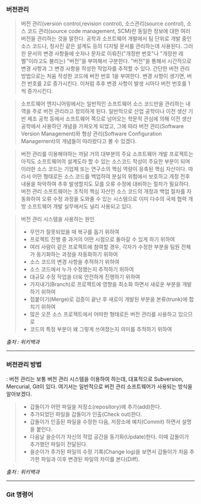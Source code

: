 ### 버전관리

> 버전 관리(version control,revision control), 소스관리(source control), 소스 코드 관리(source code management, SCM)란 동일한 정보에 대한 여러 버전을 관리하는 것을 말한다. 공학과 소프트웨어 개발에서 팀 단위로 개발 중인 소스 코드나, 청사진 같은 설계도 등의 디지털 문서를 관리하는데 사용된다. 그러한 문서의 변경 사항들에 숫자나 문자로 이뤄진("개정판 번호"나 "개정판 레벨"이라고도 불리는) "버전"을 부여해서 구분한다. "버전"을 통해서 시간적으로 변경 사항과 그 변경 사항을 작성한 작업자를 추적할 수 있다. 간단한 버전 관리 방법으로는 처움 작성한 코드에 버전 번호 1을 부여한다. 변경 사항이 생기면, 버전 번호를 2로 증가시킨다. 이처럼 추후 변경 사항이 발생 시마다 버전 번호를 1씩 증가시킨다.

> 소프트웨어 엔지니어링에서는 일반적인 소프트웨어 소스 코드만을 관리하는  내역을 주로 버전 관리라고 정의하게 된다. 일반적으로 산업 공학이나 이전 생산 기반 제조 공학 등에서 소프트웨어 쪽으로 넘어오는 학문적 관심에 의해 이전 생산 공학에서 사용하던 개념을 가져오게 되었고, 그에 따라 버전 관리(Software Version Management)와 형상 관리(Software Configuration Management)의 개념들이 따라왔다고 볼 수 있겠다.

> 버전 관리를 이용해야하는 까닭
거의 대부분의 주요 소프트웨어 개발 프로젝트는 아직도 소프트웨어의 설계도라 할 수 있는 소스코드 작성이 주요한 부분이 되며 이러한 소스 코드는 기업체 또는 연구소의 핵심 역량이 응축된 핵심 자산이다. 따라서 어떤 형태로든 소스 코드를 백업하여 분실의 위험에서 보호하고 개정 전후 내용을 파악하여 추후 발생할지도 모를 오류 수정에 대비하는 절차가 필요하다. 버전 관리 소프트웨어는 조직의 핵심 자산인 소스 코드의 개정과 백업 절차를 자동화하여 오류 수정 과정을 도와줄 수 있는 시스템으로 이미 다수의 국제 협력 개방 소프트웨어 개발 실무에서도 널리 사용되고 있다.

>버전 관리 시스템을 사용하는 원인
>  * 무언가 잘못되었을 때 복구를 돕기 위하여
>  * 프로젝트 진행 중 과거의 어떤 시점으로 돌아갈 수 있게 하기 위하여
>  * 여러 사람이 같은 프로젝트에 참여할 경우, 각자가 수정한 부분을 팀원 전체가 동기화하는 과정을 자동화하기 위하여
>  * 소스 코드의 변경 사항을 추적하기 위하여
>  * 소스 코드에서 누가 수정했는지 추적하기 위하여
>  * 대규모 수정 작업을 더욱 안전하게 진행하기 위하여
>  * 가지내기(Branch)로 프로젝트에 영향을 최소화 하면서 새로운 부분을 개발하기 위하여
>  * 접붙이기(Merge)로 검증이 끝난 후 새로이 개발된 부분을 본류(trunk)에 합치기 위하여
>  * 많은 오픈 소스 프로젝트에서 어떠한 형태로든 버전 관리를 사용하고 있으므로
>  * 코드의 특정 부분이 왜 그렇게 쓰여졌는지 의미를 추적하기 위하여

_출처 : 위키백과_

---
### 버전관리 방법
  : 버전 관리는 보통 버전 관리 시스템을 이용하여 하는데, 대표적으로  Subversion, Mercurial, Git이 있다. 여기서는 일반적으로 버전 관리 소프트웨어가 사용되는 방식을 알아보겠다.
> * 갑돌이가 어떤 파일을 저장소(repository)에 추가(add)한다.
> * 추가되었던 파일을 갑돌이가 인출(Check out)한다.
> * 갑돌이가 인출된 파일을 수정한 다음, 저장소에 예치(Commit) 하면서 설명을 붙인다.
> * 다음날 을순이가 자신의 적업 공간을 동기화(Update)한다. 이때 갑돌이가 추가했던 파일이 전달된다.
> * 을순이가 추가된 파일의 수정 기록(Change log)을 보면서 갑돌이가 처음 추가한 파일과 이후 변경된 파일의 차이를 본다(Diff).

_출처 : 위키백과_

---

### Git 명령어
